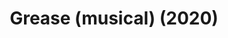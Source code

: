 ---
published: false
cancelled: COVID-19
layout: productions
title: Grease (musical) (2020)
image_credit: 
image_alt:
image_caption:
category: musical
details:
  Theatre: The Alhambra Theatre & Dining
  Music: Jim Jacobs - wiki, Warren Casey - wiki
  Lyrics: Jim Jacobs, Warren Casey
  Book: Jim Jacobs, Warren Casey
showtimes: |
  2020-04-30 11:00:00
  2020-04-30 18:00:00
  2020-05-01 18:00:00
  2020-05-02 11:00:00
  2020-05-02 18:00:00
  2020-05-03 12:00:00
  2020-05-03 18:00:00
  2020-05-05 18:00:00
  2020-05-06 18:00:00
  2020-05-07 18:00:00
  2020-05-08 18:00:00
  2020-05-09 11:00:00
  2020-05-09 18:00:00
  2020-05-10 12:00:00
  2020-05-10 18:00:00
  2020-05-12 18:00:00
  2020-05-13 18:00:00
  2020-05-14 18:00:00
  2020-05-15 18:00:00
  2020-05-16 11:00:00
  2020-05-16 18:00:00
  2020-05-17 12:00:00
  2020-05-17 18:00:00
  2020-05-19 18:00:00
  2020-05-20 18:00:00
  2020-05-21 18:00:00
  2020-05-22 18:00:00
  2020-05-23 11:00:00
  2020-05-23 18:00:00
  2020-05-24 12:00:00
  2020-05-24 18:00:00
  2020-05-26 18:00:00
  2020-05-27 18:00:00
  2020-05-28 18:00:00
  2020-05-29 18:00:00
  2020-05-30 11:00:00
  2020-05-30 18:00:00
  2020-05-31 12:00:00
  2020-05-31 18:00:00
  2020-06-02 18:00:00
  2020-06-03 18:00:00
  2020-06-04 18:00:00
  2020-06-05 18:00:00
  2020-06-06 11:00:00
  2020-06-06 18:00:00
  2020-06-07 12:00:00
  2020-06-07 18:00:00
external_links:
  Alhambra Grease ♫ - Alhambra: https://www.alhambrajax.com/show/grease/
---